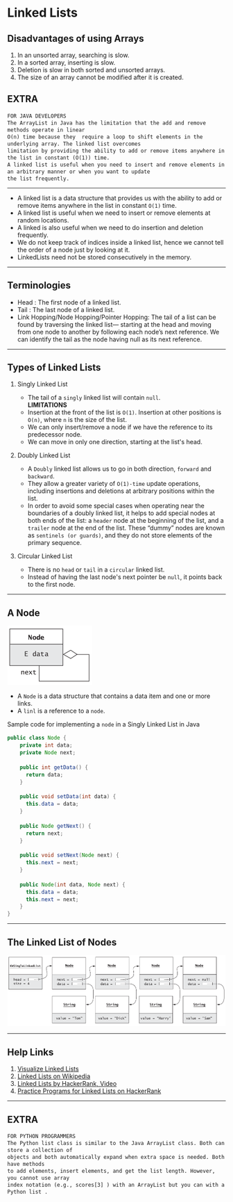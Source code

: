 # Linked Lists

## Disadvantages of using Arrays

1. In an unsorted array, searching is slow.
2. In a sorted array, inserting is slow.
3. Deletion is slow in both sorted and unsorted arrays.
4. The size of an array cannot be modified after it is created.

## EXTRA

```
FOR JAVA DEVELOPERS
The ArrayList in Java has the limitation that the add and remove methods operate in linear
O(n) time because they  require a loop to shift elements in the underlying array. The linked list overcomes
limitation by providing the ability to add or remove items anywhere in the list in constant (O(1)) time.  
A linked list is useful when you need to insert and remove elements in an arbitrary manner or when you want to update
the list frequently.
```
___

- A linked list is a data structure that provides us with the ability to add or remove items anywhere 
in the list in constant `O(1)` time.
- A linked list is useful when we need to insert or remove elements at random locations.
- A linked is also useful when we need to do insertion and deletion frequently.
- We do not keep track of indices inside a linked list, hence we cannot tell the order of a node just by looking at it.
- LinkedLists need not be stored consecutively in the memory.

___

## Terminologies

- Head : The first node of a linked list.
- Tail : The last node of a linked list.
- Link Hopping/Node Hopping/Pointer Hopping: The tail of a list can be found by traversing the
                                             linked list— starting at the head and moving from one node to another by following
                                             each node’s next reference. We can identify the tail as the node having null as its
                                             next reference.

___

## Types of Linked Lists

1. Singly Linked List

    - The tail of a `singly` linked list will contain `null`.  
    **LIMITATIONS**
    - Insertion at the front of the list is `O(1)`. Insertion at other positions is `O(n)`, where `n` is
the size of the list.
    - We can only insert/remove a node if we have the reference to its predecessor node.
    - We can move in only one direction, starting at the list's head.
    
2. Doubly Linked List

    - A `Doubly` linked list allows us to go in both direction, `forward` and `backward`.  
    - They allow a greater variety of `O(1)-time` update operations, including insertions and deletions at arbitrary
      positions within the list.
    - In order to avoid some special cases when operating near the boundaries of a doubly
      linked list, it helps to add special nodes at both ends of the list: a `header` node at the
      beginning of the list, and a `trailer` node at the end of the list. These “dummy” nodes
      are known as `sentinels (or guards)`, and they do not store elements of the primary
      sequence.
    
3. Circular Linked List

    - There is no `head` or `tail` in a `circular` linked list.
    - Instead of having the last node's next pointer be `null`, it points back to the first node.
    
___

## A Node 

![](./../../Images/node.png)

- A `Node` is a data structure that contains a data item and one or more links.
- A `linl` is a reference to a `node`.

Sample code for implementing a `node` in a Singly Linked List in Java

```java
public class Node {
    private int data;
    private Node next;
  
    public int getData() {
      return data;
    }
  
    public void setData(int data) {
      this.data = data;
    }
  
    public Node getNext() {
      return next;
    }
  
    public void setNext(Node next) {
      this.next = next;
    }
  
    public Node(int data, Node next) {
      this.data = data;
      this.next = next;
    }
} 
```

___

## The Linked List of Nodes

![](./../../Images/linkedList.png)
___

## Help Links

1. [Visualize Linked Lists](https://visualgo.net/en/list)
2. [Linked Lists on Wikipedia](https://en.wikipedia.org/wiki/Linked_list)
3. [Linked Lists by HackerRank, Video](https://www.youtube.com/watch?v=njTh_OwMljA)
4. [Practice Programs for Linked Lists on HackerRank](https://www.hackerrank.com/domains/data-structures?filters%5Bsubdomains%5D%5B%5D=linked-lists)

___

## EXTRA

```
FOR PYTHON PROGRAMMERS
The Python list class is similar to the Java ArrayList class. Both can store a collection of
objects and both automatically expand when extra space is needed. Both have methods
to add elements, insert elements, and get the list length. However, you cannot use array
index notation (e.g., scores[3] ) with an ArrayList but you can with a Python list .
```